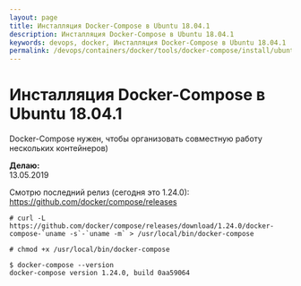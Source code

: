 ```yaml
---
layout: page
title: Инсталляция Docker-Compose в Ubuntu 18.04.1
description: Инсталляция Docker-Compose в Ubuntu 18.04.1
keywords: devops, docker, Инсталляция Docker-Compose в Ubuntu 18.04.1
permalink: /devops/containers/docker/tools/docker-compose/install/ubuntu/
---
```


# Инсталляция Docker-Compose в Ubuntu 18.04.1

Docker-Compose нужен, чтобы организовать совместную работу нескольких контейнеров)

**Делаю:**  
13.05.2019

Смотрю последний релиз (сегодня это 1.24.0):
https://github.com/docker/compose/releases

    # curl -L https://github.com/docker/compose/releases/download/1.24.0/docker-compose-`uname -s`-`uname -m` > /usr/local/bin/docker-compose

    # chmod +x /usr/local/bin/docker-compose

    $ docker-compose --version
    docker-compose version 1.24.0, build 0aa59064
